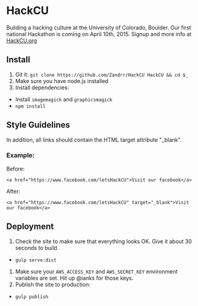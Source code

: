 HackCU
======

Building a hacking culture at the University of Colorado, Boulder. Our first national Hackathon is coming on April 10th, 2015. Signup and more info at [HackCU.org](http://HackCU.org/)

## Install

1. Git it: `git clone https://github.com/Zandrr/HackCU HackCU && cd $_`
1. Make sure you have node.js installed
1. Install dependencies:
  - Install `imagemagick` and `graphicsmagick`
  - `npm install`

## Style Guidelines

In addition, all links should contain the HTML target attribute "_blank".

### Example:

Before:

    <a href="https://www.facebook.com/letsHackCU">Visit our facebook</a>

After:

    <a href="https://www.facebook.com/letsHackCU" target="_blank">Visit our facebook</a>

## Deployment

1. Check the site to make sure that everything looks OK. Give it about 30 seconds to build.
  - `gulp serve:dist`
1. Make sure your `AWS_ACCESS_KEY` and `AWS_SECRET_KEY` environment variables
   are set. Hit up @ianks for those keys.
1. Publish the site to production:
  - `gulp publish`
